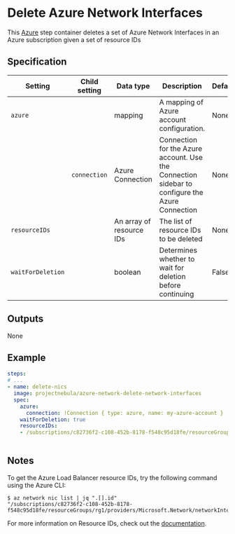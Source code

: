 # Delete Azure Network Interfaces

This [Azure](https://azure.microsoft.com/en-us/services/#networking) step container deletes a set of 
Azure Network Interfaces in an Azure subscription given a set of resource IDs

## Specification

| Setting | Child setting | Data type | Description | Default | Required |
|---------|---------------|-----------|-------------|---------|----------|
| `azure` || mapping | A mapping of Azure account configuration. | None | True |
|| `connection` | Azure Connection | Connection for the Azure account. Use the Connection sidebar to configure the Azure Connection | None | True |
| `resourceIDs` ||  An array of resource IDs | The list of resource IDs to be deleted | None | True |
| `waitForDeletion` ||  boolean | Determines whether to wait for deletion before continuing | False | False | 


## Outputs
None

## Example

```yaml
steps:
# ...
- name: delete-nics
  image: projectnebula/azure-network-delete-network-interfaces
  spec:
    azure:
      connection: !Connection { type: azure, name: my-azure-account }
    waitForDeletion: true
    resourceIDs:
    - /subscriptions/c82736f2-c108-452b-8178-f548c95d18fe/resourceGroups/rg1/providers/Microsoft.Network/networkInterfaces/nic1
 
```

## Notes
To get the Azure Load Balancer resource IDs, try the following command using the Azure CLI: 
 ```
$ az network nic list | jq ".[].id"
"/subscriptions/c82736f2-c108-452b-8178-f548c95d18fe/resourceGroups/rg1/providers/Microsoft.Network/networkInterfaces/nic1"
```

For more information on Resource IDs, check out the [documentation]("https://docs.microsoft.com/en-us/rest/api/resources/resources/getbyid"). 

